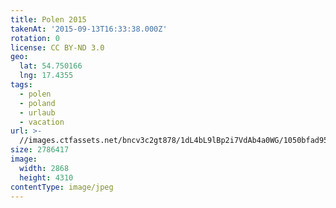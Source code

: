 ```yaml
---
title: Polen 2015
takenAt: '2015-09-13T16:33:38.000Z'
rotation: 0
license: CC BY-ND 3.0
geo:
  lat: 54.750166
  lng: 17.4355
tags:
  - polen
  - poland
  - urlaub
  - vacation
url: >-
  //images.ctfassets.net/bncv3c2gt878/1dL4bL9lBp2i7VdAb4a0WG/1050bfad959fb8ecd668158c4962f2aa/polen-2015_25931799156_o
size: 2786417
image:
  width: 2868
  height: 4310
contentType: image/jpeg
---
```


